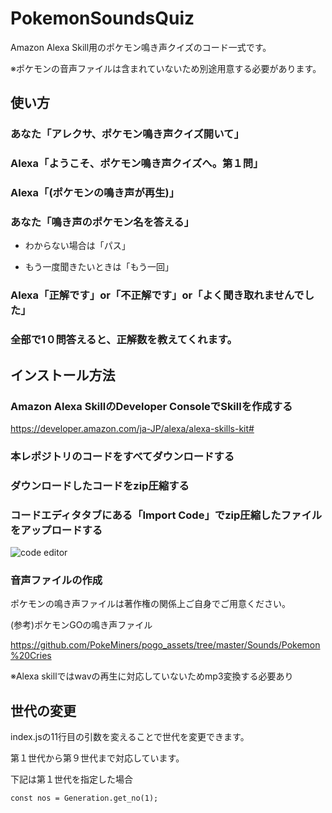 # PokemonSoundsQuiz
Amazon Alexa Skill用のポケモン鳴き声クイズのコード一式です。

※ポケモンの音声ファイルは含まれていないため別途用意する必要があります。

## 使い方
### あなた「アレクサ、ポケモン鳴き声クイズ開いて」
### Alexa「ようこそ、ポケモン鳴き声クイズへ。第１問」
### Alexa「(ポケモンの鳴き声が再生)」
### あなた「鳴き声のポケモン名を答える」
- わからない場合は「パス」

- もう一度聞きたいときは「もう一回」
### Alexa「正解です」or「不正解です」or「よく聞き取れませんでした」
### 全部で1０問答えると、正解数を教えてくれます。 

## インストール方法
### Amazon Alexa SkillのDeveloper ConsoleでSkillを作成する
https://developer.amazon.com/ja-JP/alexa/alexa-skills-kit#

### 本レポジトリのコードをすべてダウンロードする

### ダウンロードしたコードをzip圧縮する

### コードエディタタブにある「Import Code」でzip圧縮したファイルをアップロードする
![code editor](https://github.com/Eito-H/PokemonSoundsQuiz/assets/114639781/a04f2595-b3b0-4a7d-8ed9-046c38d4455f)

### 音声ファイルの作成
ポケモンの鳴き声ファイルは著作権の関係上ご自身でご用意ください。


(参考)ポケモンGOの鳴き声ファイル

https://github.com/PokeMiners/pogo_assets/tree/master/Sounds/Pokemon%20Cries

※Alexa skillではwavの再生に対応していないためmp3変換する必要あり

## 世代の変更
index.jsの11行目の引数を変えることで世代を変更できます。

第１世代から第９世代まで対応しています。

下記は第１世代を指定した場合

``const nos = Generation.get_no(1);``

